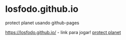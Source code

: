 # losfodo.github.io
protect planet usando github-pages

https://losfodo.github.io/ - link para jogar!
[protect planet](https://losfodo.github.io/)
